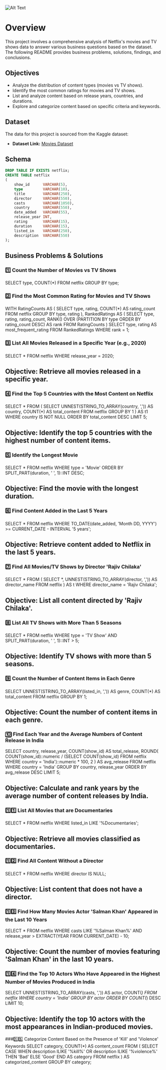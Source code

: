 ![Alt Text](images/logo.png)



# Overview
This project involves a comprehensive analysis of Netflix's movies and TV shows data 
to answer various business questions based on the dataset. 
The following README provides business problems, solutions, findings, and conclusions.

## Objectives
- Analyze the distribution of content types (movies vs TV shows).
- Identify the most common ratings for movies and TV shows.
- List and analyze content based on release years, countries, and durations.
- Explore and categorize content based on specific criteria and keywords.

## Dataset
The data for this project is sourced from the Kaggle dataset:

- **Dataset Link:** [Movies Dataset](https://www.kaggle.com/shivamb/netflix-shows)

## Schema
```sql
DROP TABLE IF EXISTS netflix;
CREATE TABLE netflix
(
    show_id      VARCHAR(5),
    type         VARCHAR(10),
    title        VARCHAR(250),
    director     VARCHAR(550),
    casts        VARCHAR(1050),
    country      VARCHAR(550),
    date_added   VARCHAR(55),
    release_year INT,
    rating       VARCHAR(15),
    duration     VARCHAR(15),
    listed_in    VARCHAR(250),
    description  VARCHAR(550)
);
```
## Business Problems & Solutions
### 1️⃣ Count the Number of Movies vs TV Shows

SELECT type, COUNT(*)
FROM netflix
GROUP BY type;

### 2️⃣ Find the Most Common Rating for Movies and TV Shows
WITH RatingCounts AS (
    SELECT 
        type,
        rating,
        COUNT(*) AS rating_count
    FROM netflix
    GROUP BY type, rating
),
RankedRatings AS (
    SELECT 
        type,
        rating,
        rating_count,
        RANK() OVER (PARTITION BY type ORDER BY rating_count DESC) AS rank
    FROM RatingCounts
)
SELECT 
    type,
    rating AS most_frequent_rating
FROM RankedRatings
WHERE rank = 1;

### 3️⃣ List All Movies Released in a Specific Year (e.g., 2020)
SELECT * 
FROM netflix
WHERE release_year = 2020;


## Objective: Retrieve all movies released in a specific year.

### 4️⃣ Find the Top 5 Countries with the Most Content on Netflix
SELECT * 
FROM (
    SELECT 
        UNNEST(STRING_TO_ARRAY(country, ',')) AS country,
        COUNT(*) AS total_content
    FROM netflix
    GROUP BY 1
) AS t1
WHERE country IS NOT NULL
ORDER BY total_content DESC
LIMIT 5;


## Objective: Identify the top 5 countries with the highest number of content items.

### 5️⃣ Identify the Longest Movie
SELECT 
    *
FROM netflix
WHERE type = 'Movie'
ORDER BY SPLIT_PART(duration, ' ', 1)::INT DESC;


## Objective: Find the movie with the longest duration.

### 6️⃣ Find Content Added in the Last 5 Years
SELECT *
FROM netflix
WHERE TO_DATE(date_added, 'Month DD, YYYY') >= CURRENT_DATE - INTERVAL '5 years';


## Objective: Retrieve content added to Netflix in the last 5 years.

### 7️⃣ Find All Movies/TV Shows by Director 'Rajiv Chilaka'
SELECT *
FROM (
    SELECT 
        *,
        UNNEST(STRING_TO_ARRAY(director, ',')) AS director_name
    FROM netflix
) AS t
WHERE director_name = 'Rajiv Chilaka';


## Objective: List all content directed by 'Rajiv Chilaka'.

### 8️⃣ List All TV Shows with More Than 5 Seasons
SELECT *
FROM netflix
WHERE type = 'TV Show'
  AND SPLIT_PART(duration, ' ', 1)::INT > 5;


## Objective: Identify TV shows with more than 5 seasons.

### 9️⃣ Count the Number of Content Items in Each Genre
SELECT 
    UNNEST(STRING_TO_ARRAY(listed_in, ',')) AS genre,
    COUNT(*) AS total_content
FROM netflix
GROUP BY 1;


## Objective: Count the number of content items in each genre.

### 🔟 Find Each Year and the Average Numbers of Content Release in India
SELECT 
    country,
    release_year,
    COUNT(show_id) AS total_release,
    ROUND(
        COUNT(show_id)::numeric /
        (SELECT COUNT(show_id) FROM netflix WHERE country = 'India')::numeric * 100, 2
    ) AS avg_release
FROM netflix
WHERE country = 'India'
GROUP BY country, release_year
ORDER BY avg_release DESC
LIMIT 5;


## Objective: Calculate and rank years by the average number of content releases by India.

### 1️⃣1️⃣ List All Movies that are Documentaries
SELECT * 
FROM netflix
WHERE listed_in LIKE '%Documentaries';


## Objective: Retrieve all movies classified as documentaries.

### 1️⃣2️⃣ Find All Content Without a Director
SELECT * 
FROM netflix
WHERE director IS NULL;


## Objective: List content that does not have a director.

### 1️⃣3️⃣ Find How Many Movies Actor 'Salman Khan' Appeared in the Last 10 Years
SELECT * 
FROM netflix
WHERE casts LIKE '%Salman Khan%'
  AND release_year > EXTRACT(YEAR FROM CURRENT_DATE) - 10;


## Objective: Count the number of movies featuring 'Salman Khan' in the last 10 years.

### 1️⃣4️⃣ Find the Top 10 Actors Who Have Appeared in the Highest Number of Movies Produced in India
SELECT 
    UNNEST(STRING_TO_ARRAY(casts, ',')) AS actor,
    COUNT(*)
FROM netflix
WHERE country = 'India'
GROUP BY actor
ORDER BY COUNT(*) DESC
LIMIT 10;


## Objective: Identify the top 10 actors with the most appearances in Indian-produced movies.

###1️⃣5️⃣ Categorize Content Based on the Presence of 'Kill' and 'Violence' Keywords
SELECT 
    category,
    COUNT(*) AS content_count
FROM (
    SELECT 
        CASE 
            WHEN description ILIKE '%kill%' OR description ILIKE '%violence%' THEN 'Bad'
            ELSE 'Good'
        END AS category
    FROM netflix
) AS categorized_content
GROUP BY category;
